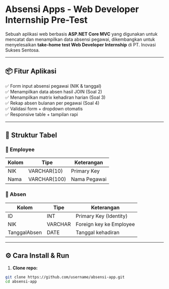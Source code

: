 # Absensi Apps - Web Developer Internship Pre-Test

Sebuah aplikasi web berbasis **ASP.NET Core MVC** yang digunakan untuk mencatat dan menampilkan data absensi pegawai, dikembangkan untuk menyelesaikan **take-home test Web Developer Internship** di PT. Inovasi Sukses Sentosa.

---

## 📦 Fitur Aplikasi

✅ Form input absensi pegawai (NIK & tanggal)  
✅ Menampilkan data absen hasil JOIN (Soal 2)  
✅ Menampilkan matrix kehadiran harian (Soal 3)  
✅ Rekap absen bulanan per pegawai (Soal 4)  
✅ Validasi form + dropdown otomatis  
✅ Responsive table + tampilan rapi  

---

## 🧱 Struktur Tabel

### 🔹 Employee
| Kolom     | Tipe       | Keterangan     |
|-----------|------------|----------------|
| NIK       | VARCHAR(10)| Primary Key    |
| Nama      | VARCHAR(100)| Nama Pegawai  |

### 🔹 Absen
| Kolom         | Tipe     | Keterangan                 |
|---------------|----------|----------------------------|
| ID            | INT      | Primary Key (Identity)     |
| NIK           | VARCHAR  | Foreign key ke Employee    |
| TanggalAbsen  | DATE     | Tanggal kehadiran          |

---

## ⚙️ Cara Install & Run

1. **Clone repo:**

```bash
git clone https://github.com/username/absensi-app.git
cd absensi-app
